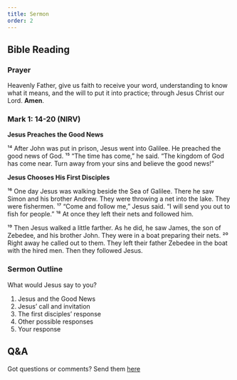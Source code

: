 ```yaml
---
title: Sermon 
order: 2
---
```


## Bible Reading

### Prayer
Heavenly Father, give us faith to receive your word, understanding to know what it means, and the will to put it into practice; through Jesus Christ our Lord. **Amen**.

### Mark 1: 14-20 (NIRV)

**Jesus Preaches the Good News**

¹⁴ After John was put in prison, Jesus went into Galilee. He preached the good news of God. ¹⁵ “The time has come,” he said. “The kingdom of God has come near. Turn away from your sins and believe the good news!”

**Jesus Chooses His First Disciples**

¹⁶ One day Jesus was walking beside the Sea of Galilee. There he saw Simon and his brother Andrew. They were throwing a net into the lake. They were fishermen. ¹⁷ “Come and follow me,” Jesus said. “I will send you out to fish for people.” ¹⁸ At once they left their nets and followed him.

¹⁹ Then Jesus walked a little farther. As he did, he saw James, the son of Zebedee, and his brother John. They were in a boat preparing their nets. ²⁰ Right away he called out to them. They left their father Zebedee in the boat with the hired men. Then they followed Jesus.

### Sermon Outline
What would Jesus say to you?
1. Jesus and the Good News
2. Jesus’ call and invitation
3. The first disciples’ response
4. Other possible responses
5. Your response

## Q&A
Got questions or comments? Send them [here](https://tinyurl.com/SGHACQuestionsAnswers)
